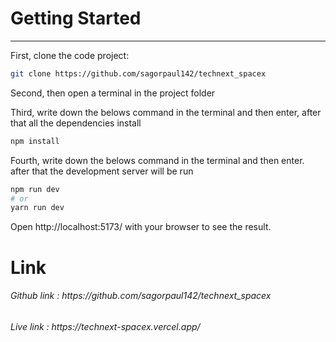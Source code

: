 # Getting Started
<hr/>
First, clone the code project:

```bash
git clone https://github.com/sagorpaul142/technext_spacex
```
Second, then open a terminal in the project folder

Third, write down the belows command in the terminal and then enter, after that all the dependencies install

```bash
npm install
```

Fourth, write down the belows command in the terminal and then enter. after that the development server will be run
```bash
npm run dev
# or
yarn run dev
```

Open http://localhost:5173/ with your browser to see the result.

# Link
<h6>Github link : https://github.com/sagorpaul142/technext_spacex </h6>
<h6>Live link : https://technext-spacex.vercel.app/ </h6>